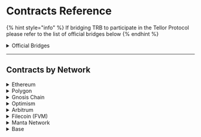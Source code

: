 # Contracts Reference

{% hint style="info" %}
If bridging TRB to participate in the Tellor Protocol please refer to the list of official bridges below
{% endhint %}

<details>

<summary>Official Bridges </summary>

**Polygon:**

[https://wallet.polygon.technology/polygon/bridge/deposit](https://wallet.polygon.technology/polygon/bridge/deposit)

**Optimism:**&#x20;

[https://app.optimism.io/bridge/deposit](https://app.optimism.io/bridge/deposit)

**Filecoin FVM:**

[https://cbridge.celer.network/1/10/USDC](https://cbridge.celer.network/1/10/USDC)

**Gnosis Chain:**

[https://omnibridge.gnosischain.com/bridge](https://omnibridge.gnosischain.com/bridge)

**Arbitrum:**

[https://bridge.arbitrum.io/?l2ChainId=42161](https://bridge.arbitrum.io/?l2ChainId=42161)



</details>

***

## Contracts by Network

<details>

<summary>Ethereum</summary>



&#x20;**Mainnet**

* Token: [0x88dF592F8eb5D7Bd38bFeF7dEb0fBc02cf3778a0](https://etherscan.io/address/0x88dF592F8eb5D7Bd38bFeF7dEb0fBc02cf3778a0)
* Oracle: [0xD9157453E2668B2fc45b7A803D3FEF3642430cC0](https://etherscan.io/address/0xD9157453E2668B2fc45b7A803D3FEF3642430cC0)
* Governance: [0x46038969D7DC0b17BC72137D07b4eDe43859DA45](https://etherscan.io/address/0x46038969D7DC0b17BC72137D07b4eDe43859DA45)
* AutoPay: [0x9BE9B0CFA89Ea800556C6efbA67b455D336db1D0](https://etherscan.io/address/0x9BE9B0CFA89Ea800556C6efbA67b455D336db1D0)

#### Sepolia Testnet

* Token: [0x80fc34a2f9FfE86F41580F47368289C402DEc660](https://sepolia.etherscan.io/address/0x80fc34a2f9FfE86F41580F47368289C402DEc660)
* Oracle: [0x199839a4907ABeC8240D119B606C98c405Bb0B33](https://sepolia.etherscan.io/address/0x199839a4907ABeC8240D119B606C98c405Bb0B33)
* Governance: [0x8C9057FA16D3Debb703ADBac0A097d2E5577AA6b](https://sepolia.etherscan.io/address/0x8C9057FA16D3Debb703ADBac0A097d2E5577AA6b)
* Autopay: [0x7E7b96d13D75bc7DaF270A491e2f1e571147d4DA](https://sepolia.etherscan.io/address/0x7E7b96d13D75bc7DaF270A491e2f1e571147d4DA)
* DataSpecs:[ 0x9413c3b2Fb74A7b7e6CDeBa683b31646Ceb534F2](https://sepolia.etherscan.io/address/0x9413c3b2fb74a7b7e6cdeba683b31646ceb534f2)

#### **Goerli Testnet**

* Token: [: 0x51c59c6cAd28ce3693977F2feB4CfAebec30d8a2](https://goerli.etherscan.io/address/0x51c59c6cAd28ce3693977F2feB4CfAebec30d8a2)
* Oracle: [0xD9157453E2668B2fc45b7A803D3FEF3642430cC0](https://goerli.etherscan.io/address/0xD9157453E2668B2fc45b7A803D3FEF3642430cC0)
* Governance: [0x46038969D7DC0b17BC72137D07b4eDe43859DA45](https://goerli.etherscan.io/address/0x46038969D7DC0b17BC72137D07b4eDe43859DA45)
* AutoPay: [0x9BE9B0CFA89Ea800556C6efbA67b455D336db1D0](https://goerli.etherscan.io/address/0x9BE9B0CFA89Ea800556C6efbA67b455D336db1D0)
* Playground: [0x3251838bd813fdf6a97D32781e011cce8D225d59](https://goerli.etherscan.io/address/0x3251838bd813fdf6a97D32781e011cce8D225d59#code)
* Playground Autopay: [0x9F6091CD579304a27Cf8Ab4927b1e0c242F61B4D](https://goerli.etherscan.io/address/0x9F6091CD579304a27Cf8Ab4927b1e0c242F61B4D)

</details>

<details>

<summary>Polygon</summary>

#### **Mainnet**

* Bridged TRB: [0xE3322702BEdaaEd36CdDAb233360B939775ae5f1](https://polygonscan.com/address/0xE3322702BEdaaEd36CdDAb233360B939775ae5f1)
* Oracle: [0xD9157453E2668B2fc45b7A803D3FEF3642430cC0](https://polygonscan.com/address/0xD9157453E2668B2fc45b7A803D3FEF3642430cC0)
* Governance: [0x46038969D7DC0b17BC72137D07b4eDe43859DA45](https://polygonscan.com/address/0x46038969D7DC0b17BC72137D07b4eDe43859DA45)
* Autopay: [0x9BE9B0CFA89Ea800556C6efbA67b455D336db1D0](https://polygonscan.com/address/0x9BE9B0CFA89Ea800556C6efbA67b455D336db1D0)
* DataSpecs: [0x06Be23ea84148a5E439dFe2A0bcCE441ea74E2D6](https://polygonscan.com/address/0x06Be23ea84148a5E439dFe2A0bcCE441ea74E2D6)

**Mumbai Testnet**

* Bridged TRB: [0xce4e32fe9d894f8185271aa990d2db425df3e6be](https://mumbai.polygonscan.com/address/0xce4e32fe9d894f8185271aa990d2db425df3e6be)
* Oracle: [0xD9157453E2668B2fc45b7A803D3FEF3642430cC0](https://mumbai.polygonscan.com/address/0xD9157453E2668B2fc45b7A803D3FEF3642430cC0)
* Governance: [0x46038969D7DC0b17BC72137D07b4eDe43859DA45](https://mumbai.polygonscan.com/address/0x46038969D7DC0b17BC72137D07b4eDe43859DA45)
* Autopay: [0x9BE9B0CFA89Ea800556C6efbA67b455D336db1D0](https://mumbai.polygonscan.com/address/0x9BE9B0CFA89Ea800556C6efbA67b455D336db1D0)
* Playground: [0x3251838bd813fdf6a97D32781e011cce8D225d59](https://mumbai.polygonscan.com/address/0x3251838bd813fdf6a97D32781e011cce8D225d59#code)
* Playground Autopay: [0x65F5e1d95ad2444874d92CdE54e2321d3cE36298](https://mumbai.polygonscan.com/address/0x65F5e1d95ad2444874d92CdE54e2321d3cE36298)

</details>

<details>

<summary>Gnosis Chain</summary>

**Mainnet**

* Bridged TRB: [`0xAAd66432d27737ecf6ED183160Adc5eF36aB99f2`](https://gnosisscan.io/address/0xaad66432d27737ecf6ed183160adc5ef36ab99f2)
* Oracle: [`0xD9157453E2668B2fc45b7A803D3FEF3642430cC0`](https://gnosisscan.io/address/0xD9157453E2668B2fc45b7A803D3FEF3642430cC0)
* Governance: [`0x46038969D7DC0b17BC72137D07b4eDe43859DA45`](https://gnosisscan.io/address/0x46038969D7DC0b17BC72137D07b4eDe43859DA45)
* Autopay: [0x9BE9B0CFA89Ea800556C6efbA67b455D336db1D0](https://gnosisscan.io/address/0x9BE9B0CFA89Ea800556C6efbA67b455D336db1D0)

#### Chiado Testnet

* Token: [0xe7147C5Ed14F545B4B17251992D1DB2bdfa26B6d](https://blockscout.chiadochain.net/address/0xe7147C5Ed14F545B4B17251992D1DB2bdfa26B6d)
* Playground: [0xe7147C5Ed14F545B4B17251992D1DB2bdfa26B6d](https://blockscout.chiadochain.net/address/0xe7147C5Ed14F545B4B17251992D1DB2bdfa26B6d)
* Oracle: [0xD9157453E2668B2fc45b7A803D3FEF3642430cC0](https://blockscout.chiadochain.net/address/0xD9157453E2668B2fc45b7A803D3FEF3642430cC0)
* Governance: [0x46038969D7DC0b17BC72137D07b4eDe43859DA45](https://blockscout.chiadochain.net/address/0x46038969D7DC0b17BC72137D07b4eDe43859DA45)
* AutoPay: [0x9BE9B0CFA89Ea800556C6efbA67b455D336db1D0](https://blockscout.chiadochain.net/address/0x9BE9B0CFA89Ea800556C6efbA67b455D336db1D0)&#x20;

</details>

<details>

<summary>Optimism</summary>

#### Mainnet

* Bridged TRB: [0xaf8cA653Fa2772d58f4368B0a71980e9E3cEB888](https://optimistic.etherscan.io/address/0xaf8cA653Fa2772d58f4368B0a71980e9E3cEB888)
* Oracle: [0xD9157453E2668B2fc45b7A803D3FEF3642430cC0](https://optimistic.etherscan.io/address/0xD9157453E2668B2fc45b7A803D3FEF3642430cC0)
* Governance: [0x46038969D7DC0b17BC72137D07b4eDe43859DA45](https://optimistic.etherscan.io/address/0x46038969D7DC0b17BC72137D07b4eDe43859DA45)
* Autopay: [0x9BE9B0CFA89Ea800556C6efbA67b455D336db1D0](https://optimistic.etherscan.io/address/0x9BE9B0CFA89Ea800556C6efbA67b455D336db1D0)

#### Optimism Goerli Testnet

* TRB token: [0xd71F72C18767083e4e3FE84F9c62b8038C1Ef4f6](https://goerli-optimism.etherscan.io/address/0xd71F72C18767083e4e3FE84F9c62b8038C1Ef4f6)
* Oracle: [0xD9157453E2668B2fc45b7A803D3FEF3642430cC0](https://goerli-optimism.etherscan.io/address/0xD9157453E2668B2fc45b7A803D3FEF3642430cC0)
* Governance: [0x46038969D7DC0b17BC72137D07b4eDe43859DA45](https://goerli-optimism.etherscan.io/address/0x46038969D7DC0b17BC72137D07b4eDe43859DA45)
* Autopay: [0x9BE9B0CFA89Ea800556C6efbA67b455D336db1D0](https://goerli-optimism.etherscan.io/address/0x9BE9B0CFA89Ea800556C6efbA67b455D336db1D0)
* Playground: [0xd71F72C18767083e4e3FE84F9c62b8038C1Ef4f6](https://goerli-optimism.etherscan.io/address/0xd71F72C18767083e4e3FE84F9c62b8038C1Ef4f6)
* Playground Autopay: [0x06Be23ea84148a5E439dFe2A0bcCE441ea74E2D6](https://goerli-optimism.etherscan.io/address/0x06Be23ea84148a5E439dFe2A0bcCE441ea74E2D6)

</details>

<details>

<summary>Arbitrum</summary>

#### Mainnet

* Bridged TRB: [0xd58D345Fd9c82262E087d2D0607624B410D88242](https://arbiscan.io/address/0xd58D345Fd9c82262E087d2D0607624B410D88242)
* Oracle: [0xD9157453E2668B2fc45b7A803D3FEF3642430cC0](https://arbiscan.io/address/0xD9157453E2668B2fc45b7A803D3FEF3642430cC0)
* Governance: [0x46038969D7DC0b17BC72137D07b4eDe43859DA45](https://arbiscan.io/address/0x46038969D7DC0b17BC72137D07b4eDe43859DA45)
* Autopay: [0x9BE9B0CFA89Ea800556C6efbA67b455D336db1D0](https://arbiscan.io/address/0x9BE9B0CFA89Ea800556C6efbA67b455D336db1D0)

#### &#x20;Arbitrum Goerli Testnet

* Bridged TRB: [0x8d1bB5eDdFce08B92dD47c9871d1805211C3Eb3C](https://goerli.arbiscan.io/address/0x8d1bB5eDdFce08B92dD47c9871d1805211C3Eb3C)
* Oracle: [0xb2CB696fE5244fB9004877e58dcB680cB86Ba444](https://goerli.arbiscan.io/address/0xb2CB696fE5244fB9004877e58dcB680cB86Ba444#code)
* Governance: [0xb55bB55f7D8b4F26Bd18198088C96488D95cab39](https://goerli.arbiscan.io/address/0xb55bB55f7D8b4F26Bd18198088C96488D95cab39)
* Autopay: [0x60cBf3991F05a0671250e673Aa166e9D1A0C662E](https://goerli.arbiscan.io/address/0x60cBf3991F05a0671250e673Aa166e9D1A0C662E)
* Playground: [0x3251838bd813fdf6a97D32781e011cce8D225d59](https://goerli.arbiscan.io/address/0x3251838bd813fdf6a97D32781e011cce8D225d59#code)
* Playground Autopay: [0x9F6091CD579304a27Cf8Ab4927b1e0c242F61B4D](https://goerli.arbiscan.io/address/0x9f6091cd579304a27cf8ab4927b1e0c242f61b4d)

</details>

<details>

<summary>Filecoin (FVM)</summary>

#### Mainnet

* Bridged TRB: [0x045CE60839d108B43dF9e703d4b25402a6a28a0d](https://filfox.info/en/address/0x045CE60839d108B43dF9e703d4b25402a6a28a0d)
* Oracle: [0xb2CB696fE5244fB9004877e58dcB680cB86Ba444](https://filfox.info/en/address/0xb2CB696fE5244fB9004877e58dcB680cB86Ba444)
* Governance: [0xb55bB55f7D8b4F26Bd18198088C96488D95cab39](https://filfox.info/en/address/0xb55bB55f7D8b4F26Bd18198088C96488D95cab39)
* Autopay: [0x60cBf3991F05a0671250e673Aa166e9D1A0C662E](https://filfox.info/en/address/0x60cBf3991F05a0671250e673Aa166e9D1A0C662E)

#### Calibration

* Token: [0x15e6Cc0D69A162151Cadfba035aa10b82b12b970](https://calibration.filfox.info/en/address/0x15e6Cc0D69A162151Cadfba035aa10b82b12b970)
* Oracle: [0xb2CB696fE5244fB9004877e58dcB680cB86Ba444](https://hyperspace.filfox.info/en/address/0xb2CB696fE5244fB9004877e58dcB680cB86Ba444)
* Governance: [0xb55bB55f7D8b4F26Bd18198088C96488D95cab39](https://hyperspace.filfox.info/en/address/0xb55bB55f7D8b4F26Bd18198088C96488D95cab39)
* Autopay: [0x60cBf3991F05a0671250e673Aa166e9D1A0C662E](https://hyperspace.filfox.info/en/address/0x60cBf3991F05a0671250e673Aa166e9D1A0C662E)
* Playground: [0x15e6Cc0D69A162151Cadfba035aa10b82b12b970](https://calibration.filfox.info/en/address/0x15e6Cc0D69A162151Cadfba035aa10b82b12b970)

</details>

<details>

<summary>Manta Network</summary>

#### Manta Pacific Testnet

* Token: [0x896419Ed2E0dC848a1f7d2814F4e5Df4b9B9bFcc](https://manta-testnet.calderaexplorer.xyz/address/0x896419Ed2E0dC848a1f7d2814F4e5Df4b9B9bFcc)
* Oracle: [0xC866DB9021fe81856fF6c5B3E3514BF9D1593D81](https://manta-testnet.calderaexplorer.xyz/address/0xC866DB9021fe81856fF6c5B3E3514BF9D1593D81)
* Governance: [0x6684E5DdbEe1b97E10847468cB5f4e38f3aB83FE](https://manta-testnet.calderaexplorer.xyz/address/0x6684E5DdbEe1b97E10847468cB5f4e38f3aB83FE)
* Autopay: [0x89e44099f5E80484dcF48995080481214b9c2D7c](https://manta-testnet.calderaexplorer.xyz/address/0x89e44099f5E80484dcF48995080481214b9c2D7c)
* Playground: [0x896419Ed2E0dC848a1f7d2814F4e5Df4b9B9bFcc](https://manta-testnet.calderaexplorer.xyz/address/0x896419Ed2E0dC848a1f7d2814F4e5Df4b9B9bFcc)

</details>

<details>

<summary>Base</summary>

#### Base Testnet (Goerli)

* Token: [0x34Fae97547E990ef0E05e05286c51E4645bf1A85](https://base-goerli.blockscout.com/address/0x34Fae97547E990ef0E05e05286c51E4645bf1A85)
* Oracle: [0x16d623f2f3AB1d58426f0402c313f1d3fdA14249](https://base-goerli.blockscout.com/address/0x16d623f2f3AB1d58426f0402c313f1d3fdA14249)
* Governance: [0xAb0145d6aA4F799Bf7f4C0178e5393F6B5655dbf](https://base-goerli.blockscout.com/address/0xAb0145d6aA4F799Bf7f4C0178e5393F6B5655dbf)
* Autopay: [0xCEBae6f5398853e7cd1E68301dA77C4B95Ae197a](https://base-goerli.blockscout.com/address/0xCEBae6f5398853e7cd1E68301dA77C4B95Ae197a?tab=txs)
* Playground: [0x34Fae97547E990ef0E05e05286c51E4645bf1A85](https://base-goerli.blockscout.com/address/0x34Fae97547E990ef0E05e05286c51E4645bf1A85)

</details>



####



